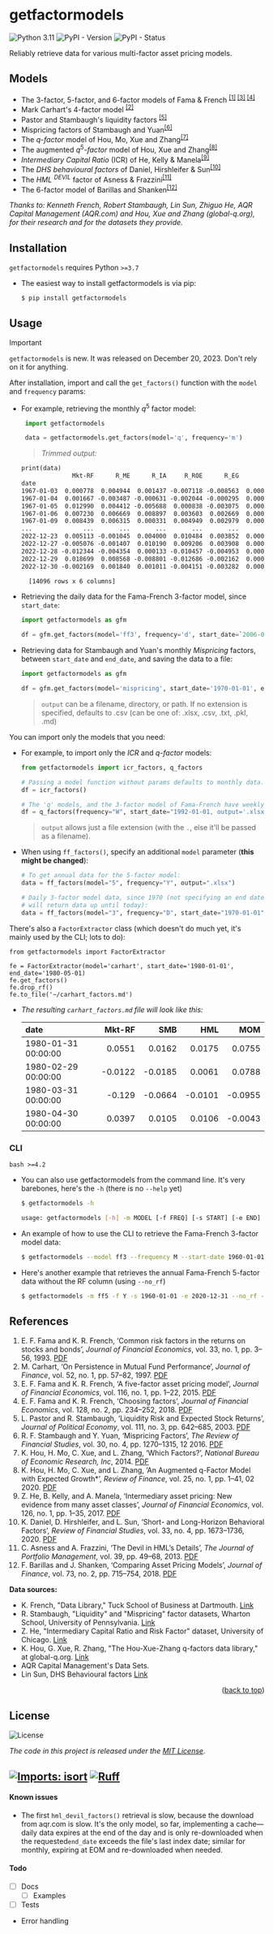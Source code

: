 <a name="readme-top"></a>

# getfactormodels

![Python 3.11](https://img.shields.io/badge/Python-3.7+-306998.svg?logo=python&logoColor=ffde57&style=flat-square) ![PyPI - Version](https://img.shields.io/pypi/v/getfactormodels?style=flat-square&label=PyPI)
![PyPI - Status](https://img.shields.io/pypi/status/getfactormodels?style=flat-square)


Reliably retrieve data for various multi-factor asset pricing models.

## Models

- The 3-factor, 5-factor, and 6-factor models of Fama & French <sup>[[1]](#1) [[3]](#3) [[4]](#4)</sup>
- Mark Carhart's 4-factor model <sup>[[2]](#2)</sup>
- Pastor and Stambaugh's liquidity factors <sup>[[5]](#5)</sup>
- Mispricing factors of Stambaugh and Yuan<sup>[[6]](#6)</sup>
- The $q$*-factor* model of Hou, Mo, Xue and Zhang<sup>[[7]](#7)</sup>
- The augmented $q^5$*-factor* model of  Hou, Xue and Zhang<sup>[[8]](#8)</sup>
- *Intermediary Capital Ratio* (ICR) of He, Kelly & Manela<sup>[[9]](#9)</sup>
- The *DHS behavioural factors* of Daniel, Hirshleifer & Sun<sup>[[10]](#10)</sup>
- The *HML* $^{DEVIL}$ factor of Asness & Frazzini<sup>[[11]](#11)</sup>
- The 6-factor model of Barillas and Shanken<sup>[[12]](#12)</sup>


_Thanks to: Kenneth French, Robert Stambaugh, Lin Sun, Zhiguo He, AQR Capital Management (AQR.com) and Hou, Xue and Zhang (global-q.org), for their research and for the datasets they provide._

## Installation

`getfactormodels` requires Python ``>=3.7``

* The easiest way to install getfactormodels is via pip:
  
  ```
  $ pip install getfactormodels
  ```

## Usage

>[!IMPORTANT]
>``getfactormodels`` is new. It was released on December 20, 2023. Don't rely on it for anything.

After installation, import and call the ``get_factors()`` function with the ``model`` and ``frequency`` params:

* For example, retrieving the monthly ${q}^{5}$ factor model:
  
  ```py
   import getfactormodels
  
   data = getfactormodels.get_factors(model='q', frequency='m')
  ```

  > _Trimmed output:_

  ```txt
  print(data)
                Mkt-RF      R_ME      R_IA     R_ROE      R_EG        RF
  date                                                                  
  1967-01-03  0.000778  0.004944  0.001437 -0.007118 -0.008563  0.000187
  1967-01-04  0.001667 -0.003487 -0.000631 -0.002044 -0.000295  0.000187
  1967-01-05  0.012990  0.004412 -0.005688  0.000838 -0.003075  0.000187
  1967-01-06  0.007230  0.006669  0.008897  0.003603  0.002669  0.000187
  1967-01-09  0.008439  0.006315  0.000331  0.004949  0.002979  0.000187
  ...              ...       ...       ...       ...       ...       ...
  2022-12-23  0.005113 -0.001045  0.004000  0.010484  0.003852  0.000161
  2022-12-27 -0.005076 -0.001407  0.010190  0.009206  0.003908  0.000161
  2022-12-28 -0.012344 -0.004354  0.000133 -0.010457 -0.004953  0.000161
  2022-12-29  0.018699  0.008568 -0.008801 -0.012686 -0.002162  0.000161
  2022-12-30 -0.002169  0.001840  0.001011 -0.004151 -0.003282  0.000161

    [14096 rows x 6 columns]
  ```

* Retrieving the daily data for the Fama-French 3-factor model, since `start_date`:

  ```py
  import getfactormodels as gfm

  df = gfm.get_factors(model='ff3', frequency='d', start_date=`2006-01-01`)
  ```

* Retrieving data for Stambaugh and Yuan's monthly *Mispricing* factors, between `start_date` and `end_date`, and saving the data to a file:

  ```py
  import getfactormodels as gfm
  
  df = gfm.get_factors(model='mispricing', start_date='1970-01-01', end_date=1999-12-31, output='mispricing_factors.csv')
  ```

  >``output`` can be a filename, directory, or path. If no extension is specified, defaults to .csv (can be one of: .xlsx, .csv, .txt, .pkl, .md)

You can import only the models that you need:

* For example, to import only the *ICR* and *q-factor* models:

  ```py
  from getfactormodels import icr_factors, q_factors

  # Passing a model function without params defaults to monthly data.
  df = icr_factors()

  # The 'q' models, and the 3-factor model of Fama-French have weekly data available:
  df = q_factors(frequency="W", start_date="1992-01-01, output='.xlsx')
  ```

  >``output`` allows just a file extension (with the `.`, else it'll be passed as a filename).

* When using `ff_factors()`, specify an additional `model` parameter (**this might be changed**):
  
  ```py
  # To get annual data for the 5-factor model:
  data = ff_factors(model="5", frequency="Y", output=".xlsx")

  # Daily 3-factor model data, since 1970 (not specifying an end date
  # will return data up until today):
  data = ff_factors(model="3", frequency="D", start_date="1970-01-01")
  ```


There's also a ``FactorExtractor`` class (which doesn't do much yet, it's mainly used by the CLI; lots to do):
  ```
  from getfactormodels import FactorExtractor

  fe = FactorExtractor(model='carhart', start_date='1980-01-01', end_date='1980-05-01)
  fe.get_factors()
  fe.drop_rf() 
  fe.to_file('~/carhart_factors.md')
  ```

* _The resulting ``carhart_factors.md`` file will look like this:_
    
  | date                |   Mkt-RF |     SMB |     HML |     MOM |
  |:--------------------|---------:|--------:|--------:|--------:|
  | 1980-01-31 00:00:00 |   0.0551 |  0.0162 |  0.0175 |  0.0755 |
  | 1980-02-29 00:00:00 |  -0.0122 | -0.0185 |  0.0061 |  0.0788 |
  | 1980-03-31 00:00:00 |  -0.129  | -0.0664 | -0.0101 | -0.0955 |
  | 1980-04-30 00:00:00 |   0.0397 |  0.0105 |  0.0106 | -0.0043 |


### CLI
``bash >=4.2``
* You can also use getfactormodels from the command line. It's very barebones, here's the `-h` (there is no `--help` yet)

  ```bash
  $ getfactormodels -h

  usage: getfactormodels [-h] -m MODEL [-f FREQ] [-s START] [-e END] [-o OUTPUT] [--no_rf]
  ```

* An example of how to use the CLI to retrieve the Fama-French 3-factor model data:
  ```bash
  $ getfactormodels --model ff3 --frequency M --start-date 1960-01-01 --end-date 2020-12-31 --output ".csv"
  ```

* Here's another example that retrieves the annual Fama-French 5-factor data without the RF column (using ``--no_rf``)

  ```sh
  $ getfactormodels -m ff5 -f Y -s 1960-01-01 -e 2020-12-31 --no_rf -o ~/some_dir/filename.xlsx
  ```

## References
1. <a id="1"></a> E. F. Fama and K. R. French, ‘Common risk factors in the returns on stocks and bonds’, *Journal of Financial Economics*, vol. 33, no. 1, pp. 3–56, 1993. [PDF](https://people.duke.edu/~charvey/Teaching/BA453_2006/FF_Common_risk.pdf)
2. <a id="2"></a> M. Carhart, ‘On Persistence in Mutual Fund Performance’, *Journal of Finance*, vol. 52, no. 1, pp. 57–82, 1997. [PDF](https://onlinelibrary.wiley.com/doi/full/10.1111/j.1540-6261.1997.tb03808.x)
3. <a id="3"></a> E. F. Fama and K. R. French, ‘A five-factor asset pricing model’, *Journal of Financial Economics*, vol. 116, no. 1, pp. 1–22, 2015. [PDF](https://papers.ssrn.com/sol3/papers.cfm?abstract_id=2287202)
4. <a id="4"></a> E. F. Fama and K. R. French, ‘Choosing factors’, *Journal of Financial Economics*, vol. 128, no. 2, pp. 234–252, 2018. [PDF](https://papers.ssrn.com/sol3/papers.cfm?abstract_id=2668236)
5. <a id="5"></a>L. Pastor and R. Stambaugh, ‘Liquidity Risk and Expected Stock Returns’, *Journal of Political Economy*, vol. 111, no. 3, pp. 642–685, 2003. [PDF](https://papers.ssrn.com/sol3/papers.cfm?abstract_id=279804)
6. <a id="6"></a>R. F. Stambaugh and Y. Yuan, ‘Mispricing Factors’, *The Review of Financial Studies*, vol. 30, no. 4, pp. 1270–1315, 12 2016. [PDF](https://papers.ssrn.com/sol3/papers.cfm?abstract_id=2626701)
7. <a id="7"></a>K. Hou, H. Mo, C. Xue, and L. Zhang, ‘Which Factors?’, *National Bureau of Economic Research, Inc*, 2014. [PDF](https://academic.oup.com/rof/article/23/1/1/5133564)
8. <a id="8"></a>K. Hou, H. Mo, C. Xue, and L. Zhang, ‘An Augmented q-Factor Model with Expected Growth*’, *Review of Finance*, vol. 25, no. 1, pp. 1–41, 02 2020. [PDF](https://academic.oup.com/rof/article/25/1/1/5727769)
9. <a id="9"></a>Z. He, B. Kelly, and A. Manela, ‘Intermediary asset pricing: New evidence from many asset classes’, *Journal of Financial Economics*, vol. 126, no. 1, pp. 1–35, 2017. [PDF](https://cpb-us-w2.wpmucdn.com/voices.uchicago.edu/dist/6/2325/files/2019/12/jfepublishedversion.pdf)
10. <a id="10"></a>K. Daniel, D. Hirshleifer, and L. Sun, ‘Short- and Long-Horizon Behavioral Factors’, *Review of Financial Studies*, vol. 33, no. 4, pp. 1673–1736, 2020. [PDF](https://papers.ssrn.com/sol3/papers.cfm?abstract_id=3086063)
11. <a id="11"></a>C. Asness and A. Frazzini, ‘The Devil in HML’s Details’, *The Journal of Portfolio Management*, vol. 39, pp. 49–68, 2013. [PDF](https://stockmarketmba.com/docs/Asness_Frazzini_AdjustHML.pdf)
12. <a id="12"></a>F. Barillas and J. Shanken, ‘Comparing Asset Pricing Models’, *Journal of Finance*, vol. 73, no. 2, pp. 715–754, 2018. [PDF](https://papers.ssrn.com/sol3/papers.cfm?abstract_id=2700000)

**Data sources:**

* K. French, "Data Library," Tuck School of Business at Dartmouth.
  [Link](https://mba.tuck.dartmouth.edu/pages/faculty/ken.french/data_library.html)
* R. Stambaugh, "Liquidity" and "Mispricing" factor datasets, Wharton School, University of Pennsylvania.
[Link](https://finance.wharton.upenn.edu/~stambaug/)
* Z. He, "Intermediary Capital Ratio and Risk Factor" dataset, University of Chicago. 
[Link](https://voices.uchicago.edu/zhiguohe/data-and-empirical-patterns/intermediary-capital-ratio-and-risk-factor/)
* K. Hou, G. Xue, R. Zhang, "The Hou-Xue-Zhang q-factors data library," at global-q.org.
[Link](http://global-q.org/factors.html)
* AQR Capital Management's Data Sets.
* Lin Sun, DHS Behavioural factors [Link](https://sites.google.com/view/linsunhome)

<p align="right">(<a href="#readme-top">back to top</a>)</p>

## License

![License](https://img.shields.io/badge/MIT-blue?style=for-the-badge&logo=license&colorA=grey&colorB=blue)

*The code in this project is released under the [MIT License]().*

[![Imports: isort](https://img.shields.io/badge/%20imports-isort-%231674b1?style=flat-square&labelColor=ef8336)](https://pycqa.github.io/isort/)
[![Ruff](https://img.shields.io/badge/-ruff-%23261230?style=flat-square&logo=ruff&logoColor=d7ff64)](https://simpleicons.org/?q=ruff)
---

#### Known issues

* The first `hml_devil_factors()` retrieval is slow, because the download from aqr.com is slow. It's the only model, so far, implementing a cache—daily data expires at the end of the day and is only re-downloaded when the requested`end_date` exceeds the file's last index date; similar for monthly, expiring at EOM and re-downloaded when needed.


#### Todo

- [ ] Docs
  - [ ] Examples
- [ ] Tests
- Error handling